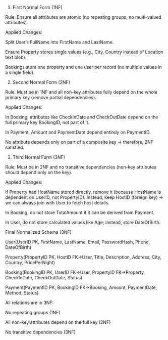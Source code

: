 1. First Normal Form (1NF)

Rule: Ensure all attributes are atomic (no repeating groups, no multi-valued attributes).

 Applied Changes:

Split User’s FullName into FirstName and LastName.

Ensure Property stores single values (e.g., City, Country instead of Location text blob).

Bookings store one property and one user per record (no multiple values in a single field).

2. Second Normal Form (2NF)

 Rule: Must be in 1NF and all non-key attributes fully depend on the whole primary key (remove partial dependencies).

 Applied Changes:

In Booking, attributes like CheckInDate and CheckOutDate depend on the full primary key BookingID, not part of it.

In Payment, Amount and PaymentDate depend entirely on PaymentID.

No attribute depends only on part of a composite key → therefore, 2NF satisfied.

3. Third Normal Form (3NF)

 Rule: Must be in 2NF and no transitive dependencies (non-key attributes should depend only on the key).

 Applied Changes:

If Property had HostName stored directly, remove it (because HostName is dependent on UserID, not PropertyID). Instead, keep HostID (foreign key) → we can always join with User to fetch host details.

In Booking, do not store TotalAmount if it can be derived from Payment.

In User, do not store calculated values like Age; instead, store DateOfBirth.

 Final Normalized Schema (3NF)

User(UserID PK, FirstName, LastName, Email, PasswordHash, Phone, DateOfBirth)

Property(PropertyID PK, HostID FK→User, Title, Description, Address, City, Country, PricePerNight)

Booking(BookingID PK, UserID FK→User, PropertyID FK→Property, CheckInDate, CheckOutDate, Status)

Payment(PaymentID PK, BookingID FK→Booking, Amount, PaymentDate, Method, Status)

All relations are in 3NF:

No repeating groups (1NF)

All non-key attributes depend on the full key (2NF)

No transitive dependencies (3NF)